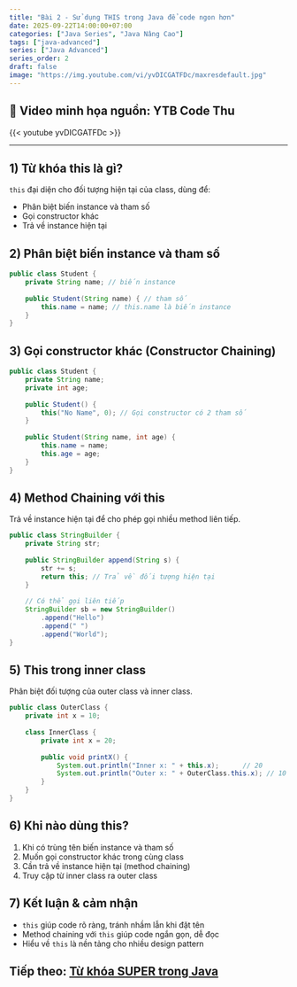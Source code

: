 ```yaml
---
title: "Bài 2 - Sử dụng THIS trong Java để code ngon hơn"
date: 2025-09-22T14:00:00+07:00
categories: ["Java Series", "Java Nâng Cao"]
tags: ["java-advanced"]
series: ["Java Advanced"]
series_order: 2
draft: false
image: "https://img.youtube.com/vi/yvDICGATFDc/maxresdefault.jpg"
---
```


## 🎥 Video minh họa nguồn: YTB Code Thu
{{< youtube yvDICGATFDc >}}

---

## 1) Từ khóa this là gì?
`this` đại diện cho đối tượng hiện tại của class, dùng để:
- Phân biệt biến instance và tham số
- Gọi constructor khác
- Trả về instance hiện tại

## 2) Phân biệt biến instance và tham số
```java
public class Student {
    private String name; // biến instance
    
    public Student(String name) { // tham số
        this.name = name; // this.name là biến instance
    }
}
```

## 3) Gọi constructor khác (Constructor Chaining)
```java
public class Student {
    private String name;
    private int age;
    
    public Student() {
        this("No Name", 0); // Gọi constructor có 2 tham số
    }
    
    public Student(String name, int age) {
        this.name = name;
        this.age = age;
    }
}
```

## 4) Method Chaining với this
Trả về instance hiện tại để cho phép gọi nhiều method liên tiếp.

```java
public class StringBuilder {
    private String str;
    
    public StringBuilder append(String s) {
        str += s;
        return this; // Trả về đối tượng hiện tại
    }
    
    // Có thể gọi liên tiếp
    StringBuilder sb = new StringBuilder()
        .append("Hello")
        .append(" ")
        .append("World");
}
```

## 5) This trong inner class
Phân biệt đối tượng của outer class và inner class.

```java
public class OuterClass {
    private int x = 10;
    
    class InnerClass {
        private int x = 20;
        
        public void printX() {
            System.out.println("Inner x: " + this.x);      // 20
            System.out.println("Outer x: " + OuterClass.this.x); // 10
        }
    }
}
```

## 6) Khi nào dùng this?
1. Khi có trùng tên biến instance và tham số
2. Muốn gọi constructor khác trong cùng class
3. Cần trả về instance hiện tại (method chaining)
4. Truy cập từ inner class ra outer class

## 7) Kết luận & cảm nhận
- `this` giúp code rõ ràng, tránh nhầm lẫn khi đặt tên
- Method chaining với `this` giúp code ngắn gọn, dễ đọc
- Hiểu về `this` là nền tảng cho nhiều design pattern

## Tiếp theo: [Từ khóa SUPER trong Java](/Myblog/p/java_super/)